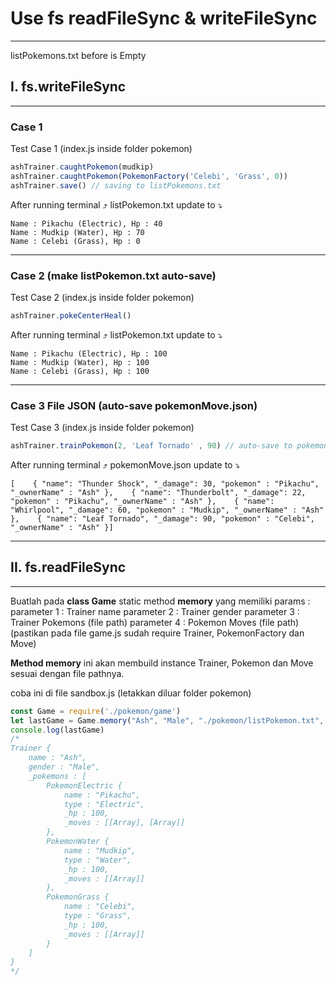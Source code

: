 # Use fs readFileSync & writeFileSync

---

listPokemons.txt before is Empty

## I. fs.writeFileSync

---

### Case 1

Test Case 1 (index.js inside folder pokemon)

```jsx
ashTrainer.caughtPokemon(mudkip)
ashTrainer.caughtPokemon(PokemonFactory('Celebi', 'Grass', 0))
ashTrainer.save() // saving to listPokemons.txt
```

After running terminal ⤴️ listPokemon.txt update to ⤵️

```
Name : Pikachu (Electric), Hp : 40
Name : Mudkip (Water), Hp : 70
Name : Celebi (Grass), Hp : 0
```

---

### Case 2 (make listPokemon.txt auto-save)

Test Case 2 (index.js inside folder pokemon)

```jsx
ashTrainer.pokeCenterHeal()
```

After running terminal ⤴️ listPokemon.txt update to ⤵️

```
Name : Pikachu (Electric), Hp : 100
Name : Mudkip (Water), Hp : 100
Name : Celebi (Grass), Hp : 100
```

---

### Case 3 File JSON (auto-save pokemonMove.json)

Test Case 3 (index.js inside folder pokemon)

```jsx
ashTrainer.trainPokemon(2, 'Leaf Tornado' , 90) // auto-save to pokemonMove.json
```

After running terminal ⤴️ pokemonMove.json update to ⤵️

```
[    { "name": "Thunder Shock", "_damage": 30, "pokemon" : "Pikachu", "_ownerName" : "Ash" },    { "name": "Thunderbolt", "_damage": 22, "pokemon" : "Pikachu", "_ownerName" : "Ash" },    { "name": "Whirlpool", "_damage": 60, "pokemon" : "Mudkip", "_ownerName" : "Ash" },    { "name": "Leaf Tornado", "_damage": 90, "pokemon" : "Celebi", "_ownerName" : "Ash" }]
```

---

## II. fs.readFileSync

---

Buatlah pada **class Game** static method **memory** yang memiliki params : 
parameter 1 : Trainer name 
parameter 2 : Trainer gender 
parameter 3 : Trainer Pokemons (file path) 
parameter 4 : Pokemon Moves (file path) 
(pastikan pada file game.js sudah require Trainer, PokemonFactory dan Move)

**Method memory** ini akan membuild instance Trainer, Pokemon dan Move sesuai dengan file pathnya.

coba ini di file sandbox.js (letakkan diluar folder pokemon)

```jsx
const Game = require('./pokemon/game')
let lastGame = Game.memory("Ash", "Male", "./pokemon/listPokemon.txt", "./pokemon/pokemonMove.json")
console.log(lastGame)
/*
Trainer {
    name : "Ash",
    gender : "Male",
    _pokemons : [
        PokemonElectric {
            name : "Pikachu",
            type : "Electric",
            _hp : 100,
            _moves : [[Array], [Array]]
        },
        PokemonWater {
            name : "Mudkip",
            type : "Water",
            _hp : 100,
            _moves : [[Array]]
        },
        PokemonGrass {
            name : "Celebi",
            type : "Grass",
            _hp : 100,
            _moves : [[Array]]
        }
    ]
}
*/
```